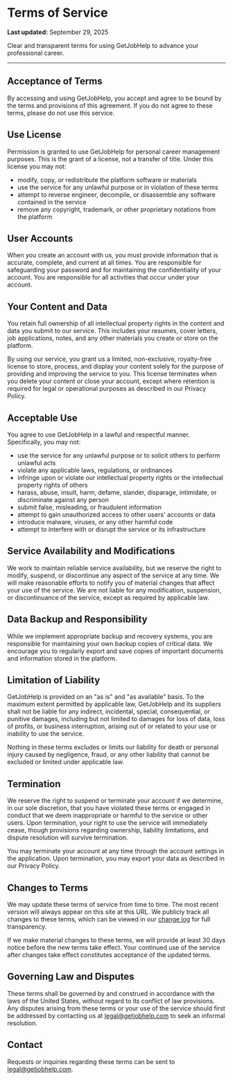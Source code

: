 # Terms of Service

**Last updated:** September 29, 2025

Clear and transparent terms for using GetJobHelp to advance your professional career.

---

## Acceptance of Terms

By accessing and using GetJobHelp, you accept and agree to be bound by the terms and provisions of this agreement. If you do not agree to these terms, please do not use this service.

## Use License

Permission is granted to use GetJobHelp for personal career management purposes. This is the grant of a license, not a transfer of title. Under this license you may not:

- modify, copy, or redistribute the platform software or materials
- use the service for any unlawful purpose or in violation of these terms
- attempt to reverse engineer, decompile, or disassemble any software contained in the service
- remove any copyright, trademark, or other proprietary notations from the platform

## User Accounts

When you create an account with us, you must provide information that is accurate, complete, and current at all times. You are responsible for safeguarding your password and for maintaining the confidentiality of your account. You are responsible for all activities that occur under your account.

## Your Content and Data

You retain full ownership of all intellectual property rights in the content and data you submit to our service. This includes your resumes, cover letters, job applications, notes, and any other materials you create or store on the platform.

By using our service, you grant us a limited, non-exclusive, royalty-free license to store, process, and display your content solely for the purpose of providing and improving the service to you. This license terminates when you delete your content or close your account, except where retention is required for legal or operational purposes as described in our Privacy Policy.

## Acceptable Use

You agree to use GetJobHelp in a lawful and respectful manner. Specifically, you may not:

- use the service for any unlawful purpose or to solicit others to perform unlawful acts
- violate any applicable laws, regulations, or ordinances
- infringe upon or violate our intellectual property rights or the intellectual property rights of others
- harass, abuse, insult, harm, defame, slander, disparage, intimidate, or discriminate against any person
- submit false, misleading, or fraudulent information
- attempt to gain unauthorized access to other users' accounts or data
- introduce malware, viruses, or any other harmful code
- attempt to interfere with or disrupt the service or its infrastructure

## Service Availability and Modifications

We work to maintain reliable service availability, but we reserve the right to modify, suspend, or discontinue any aspect of the service at any time. We will make reasonable efforts to notify you of material changes that affect your use of the service. We are not liable for any modification, suspension, or discontinuance of the service, except as required by applicable law.

## Data Backup and Responsibility

While we implement appropriate backup and recovery systems, you are responsible for maintaining your own backup copies of critical data. We encourage you to regularly export and save copies of important documents and information stored in the platform.

## Limitation of Liability

GetJobHelp is provided on an "as is" and "as available" basis. To the maximum extent permitted by applicable law, GetJobHelp and its suppliers shall not be liable for any indirect, incidental, special, consequential, or punitive damages, including but not limited to damages for loss of data, loss of profits, or business interruption, arising out of or related to your use or inability to use the service.

Nothing in these terms excludes or limits our liability for death or personal injury caused by negligence, fraud, or any other liability that cannot be excluded or limited under applicable law.

## Termination

We reserve the right to suspend or terminate your account if we determine, in our sole discretion, that you have violated these terms or engaged in conduct that we deem inappropriate or harmful to the service or other users. Upon termination, your right to use the service will immediately cease, though provisions regarding ownership, liability limitations, and dispute resolution will survive termination.

You may terminate your account at any time through the account settings in the application. Upon termination, you may export your data as described in our Privacy Policy.

## Changes to Terms

We may update these terms of service from time to time. The most recent version will always appear on this site at this URL. We publicly track all changes to these terms, which can be viewed in our [change log](#) for full transparency.

If we make material changes to these terms, we will provide at least 30 days notice before the new terms take effect. Your continued use of the service after changes take effect constitutes acceptance of the updated terms.

## Governing Law and Disputes

These terms shall be governed by and construed in accordance with the laws of the United States, without regard to its conflict of law provisions. Any disputes arising from these terms or your use of the service should first be addressed by contacting us at legal@getjobhelp.com to seek an informal resolution.

## Contact

Requests or inquiries regarding these terms can be sent to legal@getjobhelp.com.